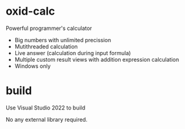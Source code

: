 # oxid-calc
Powerful programmer's calculator

- Big numbers with unlimited precission
- Mutithreaded calculation
- Live answer (calculation during input formula)
- Multiple custom result views with addition expression calculation
- Windows only


# build
Use Visual Studio 2022 to build

No any external library required.
